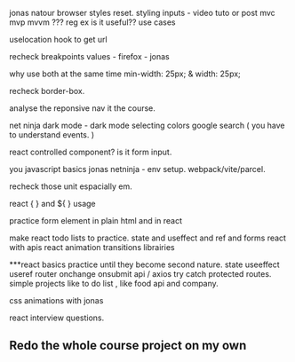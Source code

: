 jonas natour  browser styles reset. 
styling inputs - video tuto or post
mvc mvp mvvm ???
reg ex is it useful?? use cases 

uselocation hook to get url

recheck breakpoints values - firefox - jonas 

why use both at the same time min-width: 25px; & width: 25px;

recheck border-box. 

analyse the reponsive nav it the course.

net ninja dark mode - dark mode selecting colors google search ( you have to understand events. )

react controlled component? is it form input.

you javascript basics jonas netninja - env setup. webpack/vite/parcel.

recheck those unit espacially em.

react { } and ${ } usage 

practice form element in plain html and in react

make react todo lists to practice. state and useffect and ref and forms
react with apis
react animation transitions librairies 

***react basics practice until they become second nature.  state  useeffect useref router  onchange onsubmit  api / axios try catch protected routes. 
simple projects like to do list , like food api and company. 

css animations with jonas

react interview questions.

## Redo the whole course project on my own